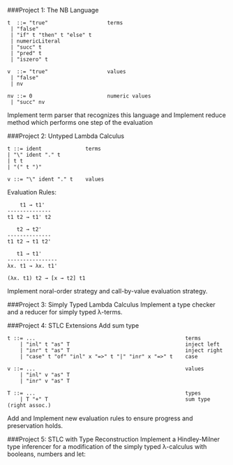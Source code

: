 ###Project 1: The NB Language

	t  ::= "true"                   terms
     | "false"
     | "if" t "then" t "else" t
     | numericLiteral
     | "succ" t
     | "pred" t
     | "iszero" t

	v  ::= "true"                   values
     | "false"
     | nv

	nv ::= 0                        numeric values
     | "succ" nv
     
Implement term parser that recognizes this language and Implement reduce method which performs one step of the evaluation

###Project 2: Untyped Lambda Calculus

	t ::= ident              terms
    | "\" ident "." t
    | t t
    | "(" t ")"

	v ::= "\" ident "." t    values
	
Evaluation Rules:

		t1 → t1'
	--------------
	t1 t2 → t1' t2
	
	   t2 → t2'
	--------------
	t1 t2 → t1 t2'
	
	   t1 → t1'
	----------------
	λx. t1 → λx. t1'
	
	(λx. t1) t2 → [x → t2] t1
	
Implement noral-order strategy and call-by-value evaluation strategy.

	
###Project 3: Simply Typed Lambda Calculus
Implement a type checker and a reducer for simply typed λ-terms.

###Project 4: STLC Extensions
Add sum type

	t ::= ...                                                terms
	    | "inl" t "as" T                                     inject left
	    | "inr" t "as" T                                     inject right
	    | "case" t "of" "inl" x "=>" t "|" "inr" x "=>" t    case
	
	v ::= ...                                                values
	    | "inl" v "as" T
	    | "inr" v "as" T
	
	T ::= ...                                                types
	    | T "+" T                                            sum type (right assoc.)

Add and Implement new evaluation rules to ensure progress and preservation holds.


###Project 5: STLC with Type Reconstruction
Implement a Hindley-Milner type inferencer for a modification of the simply typed λ-calculus with booleans, numbers and let: